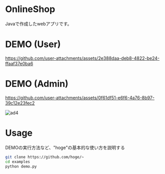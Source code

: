 # OnlineShop
Javaで作成したwebアプリです。

# DEMO (User)
https://github.com/user-attachments/assets/2e388daa-deb8-4822-be24-ffaaf37e0ba6

# DEMO (Admin)
https://github.com/user-attachments/assets/0f61df51-e6f6-4a76-8b97-39c12e23fec2

![ad4](https://github.com/user-attachments/assets/e4100286-6149-4bc1-8b98-f0bbe4f90389)

# Usage

DEMOの実行方法など、"hoge"の基本的な使い方を説明する

```bash
git clone https://github.com/hoge/~
cd examples
python demo.py
```
